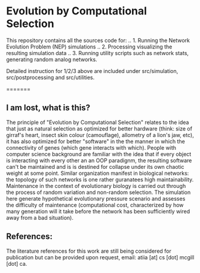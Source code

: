 # Evolution by Computational Selection

This repository contains all the sources code for: 
.. 1. Running the Network Evolution Problem (NEP) simulations
.. 2. Processing visualizing the resulting simulation data
.. 3. Running utility scripts such as network stats, generating random analog networks. 

Detailed instruction for 1/2/3 above are included under src/simulation, src/postprocessing and src/utilities.

=======

## I am lost, what is this?

The principle of "Evolution by Computational Selection" relates to the idea that just as natural selection as optimized for better hardware (think: size of girraf's heart, insect skin colour (camouflage), allometry of a lion's jaw, etc), it has also optimized for better "software" in the the manner in which the connectivity of genes (which gene interacts with which). People with computer science background are familiar with the idea that if every object is interacting with every other an an OOP paradignm, the resulting software can't be maintained and is is destined for collapse under its own chaotic weight at some point. Similar organization manifest in biological networks: the topology of such networks is one rather guranatees high maintainability. Maintenance in the context of evolutionary biology is carried out through the process of random variation and non-random selection. The simulation here generate hypothetical evolutionary pressure scenario and assesses the difficulty of maintenance (computational cost, characterized by how many generation will it take before the network has been sufficiently wired away from a bad situation).

## References:

The literature references for this work are still being considered for publication but can be provided upon request, email: atiia [at] cs [dot] mcgill [dot] ca. 

